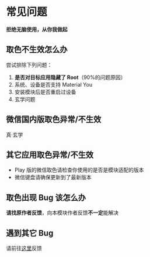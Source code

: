 # 常见问题

**拒绝无脑使用，从你我做起**

## 取色不生效怎么办

尝试排除下列问题：

1. **是否对目标应用隐藏了 Root**（90%的问题原因）
2. 系统、设备是否支持 Material You
3. 安装模块后是否重启过设备
4. 玄学问题

## 微信国内版取色异常/不生效

真·玄学

## 其它应用取色异常/不生效

 - Play 版的微信取色请检查你使用的是否是模块适配的版本
 - 微信键盘请确保更新到了最新版本

## 取色出现 Bug 该怎么办

**请找原作者反馈**，向本模块作者反馈**不一定**能解决

## 遇到其它 Bug

请前往[这里](https://github.com/YangguangZhou/Monet-All/issues)反馈
